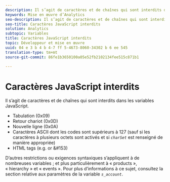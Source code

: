 ```yaml
---
description: Il s’agit de caractères et de chaînes qui sont interdits dans les variables JavaScript.
keywords: Mise en œuvre d’Analytics
seo-description: Il s’agit de caractères et de chaînes qui sont interdits dans les variables JavaScript.
seo-title: Caractères JavaScript interdits
solution: Analytics
subtopic: Variables
title: Caractères JavaScript interdits
topic: Développeur et mise en œuvre
uuid: 04 e 3 b 4 b 4-7 ff 5-4673-8060-34302 b 6 ee 545
translation-type: tm+mt
source-git-commit: 86fe1b3650100a05e52fb2102134fee515c871b1

---
```



# Caractères JavaScript interdits

Il s’agit de caractères et de chaînes qui sont interdits dans les variables JavaScript.

* Tabulation (0x09)
* Retour chariot (0x0D)
* Nouvelle ligne (0x0A)
* Caractères ASCII dont les codes sont supérieurs à 127 (sauf si les caractères à plusieurs octets sont activés et si *`charSet`* est renseigné de manière appropriée)
* HTML tags (e.g. <b></b> or &amp;#153)

D’autres restrictions ou exigences syntaxiques s’appliquent à de nombreuses variables ; et plus particulièrement à « products », « hierarchy » et « events ». Pour plus d’informations à ce sujet, consultez la section relative aux paramètres de la variable *`s_account`*.
